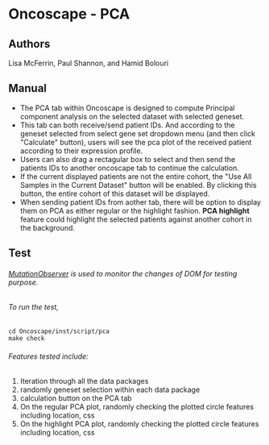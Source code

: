 # Oncoscape - PCA
## Authors
Lisa McFerrin, Paul Shannon, and Hamid Bolouri
## Manual
* The PCA tab within Oncoscape is designed to compute Principal component analysis on the selected dataset with selected geneset. 
* This tab can both receive/send patient IDs. And according to the geneset selected from select gene set dropdown menu (and then click "Calculate" button), users will see the pca plot of the received patient according to their expression profile. 
* Users can also drag a rectagular box to select and then send the patients IDs to another oncoscape tab to continue the calculation.
* If the current displayed patients are not the entire cohort, the "Use All Samples in the Current Dataset" button will be enabled. By clicking this button, the entire cohort of this dataset will be displayed.
* When sending patient IDs from aother tab, there will be option to display them on PCA as either regular or the highlight fashion. **PCA highlight** feature could highlight the selected patients against another cohort in the background.  

## Test
###### [MutationObserver](https://developer.mozilla.org/en-US/docs/Web/API/MutationObserver) is used to monitor the changes of DOM for testing purpose. 
###### To run the test, 
   ```
   cd Oncoscape/inst/script/pca
   make check
   ```
###### Features tested include:
1. Iteration through all the data packages 
2. randomly geneset selection within each data package
3. calculation button on the PCA tab
4. On the regular PCA plot, randomly checking the plotted circle features including location, css  
5. On the highlight PCA plot, randomly checking the plotted circle features including location, css  


